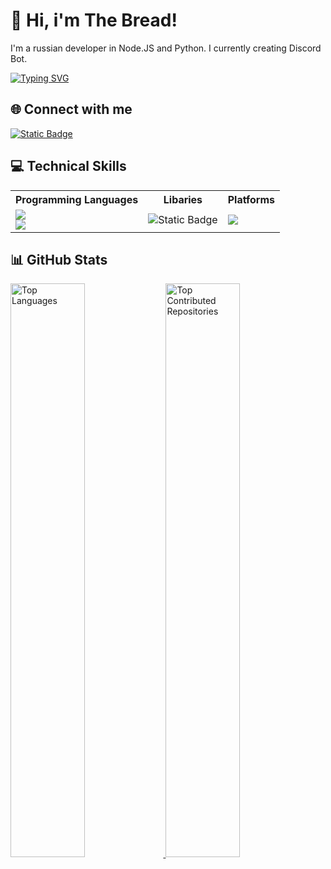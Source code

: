 # 💫 Hi, i'm The Bread!
I'm a russian developer in Node.JS and Python. I currently creating Discord Bot.

[![Typing SVG](https://readme-typing-svg.herokuapp.com?font=Fira+Code&duration=3000&pause=2000&width=435&lines=Developer+in+Python+and+Node.JS;Creator+Discord+Bots)](https://git.io/typing-svg)

## 🌐 Connect with me
[![Static Badge](https://img.shields.io/badge/Discord-black?logo=discord)](https://discord.com/users/586408737712111616)

## 💻 Technical Skills
<table>
  <tr>
    <th>Programming Languages</th>
    <th>Libaries</th>
    <th>Platforms</th>
  </tr>
  <tr>
    <td>
      <img src="https://img.shields.io/badge/-NodeJS-%2300599C?style=flat-square&logo=c%2B%2B&logoColor=white"/>
      <br>
      <img src="https://img.shields.io/badge/-Python-3670A0?style=flat-square&logo=python&logoColor=ffdd54"/>
    </td>
    <td>
      <img alt="Static Badge" src="https://img.shields.io/badge/Discord.JS-black?logo=javascript">
    </td>
    <td>
      <img src="https://img.shields.io/badge/-Linux-FCC624?style=flat-square&logo=Linux&logoColor=black"/>
    </td>
</table>

## 📊 GitHub Stats

<a href="https://github.com/1hebread">
  <img src="https://github-readme-stats.vercel.app/api/top-langs/?username=1hebread&theme=dark&hide_border=false&include_all_commits=true&count_private=true&layout=compact" alt="Top Languages" width="48.5%" />
</a>
<a href="https://github.com/1hebread">
  <img src="https://github-contributor-stats.vercel.app/api?username=1hebread&limit=5&theme=dark&combine_all_yearly_contributions=true" alt="Top Contributed Repositories" width="48.5%" />
</a>

</div>
